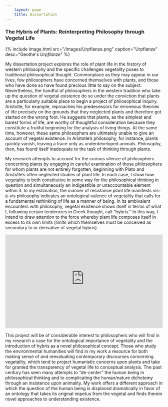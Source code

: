 ```yaml
---
    layout: page
    title: Dissertation
---
```




### The Hybris of Plants: Reinterpreting Philosophy through Vegetal Life

{% include image.html src="/images/Urpflanze.png"
                      caption="Urpflanze"
                      desc="Geothe's *Urpflanze*" %}

My dissertation project explores the role of plant life in the history of western philosophy and the specific challenges vegetality poses to traditional philosophical thought. Commonplace as they may appear in our lives, few philosophers have concerned themselves with plants, and those who have done so have found precious little to say on the subject. Nevertheless, the handful of philosophers in the western tradition who take up the question of vegetal existence do so under the conviction that plants are a particularly suitable place to begin a project of philosophical inquiry. Aristotle, for example, reproaches his predecessors for erroneous theories of life precisely on the grounds that they neglected plants and therefore got started on the wrong foot. He suggests that plants, as the simplest and barest forms of life, are worthy of thoughtful consideration because they constitute a fruitful beginning for the analysis of living things. At the same time, however, these same philosophers are ultimately unable to give an account of vegetal existence. In Aristotle’s philosophy, for instance, plants quickly vanish, leaving a trace only as underdeveloped animals. Philosophy, then, has found itself inadequate to the task of thinking through plants.

My research attempts to account for the curious silence of philosophers concerning plants by engaging in careful examination of those philosophers for whom plants are not entirely forgotten, beginning with Plato and Aristotle’s often neglected studies of plant life. In each case, I show how vegetality is both constitutive in some way for the philosophical thinking in question and simultaneously an indigestible or unaccountable element within it. In my estimation, the manner of resistance plant life manifests vis-à-vis philosophy indicates an ontological valence of vegetality that calls for a fundamental rethinking of life as a manner of being. In its ambivalent encounters with philosophy, vegetal existence shows itself in terms of what I, following certain tendencies in Greek thought, call “hybris.” In this way, I intend to draw attention to the force whereby plant life composes itself in excess to its own limits (limits which themselves must be conceived as secondary to or derivative of vegetal hybris).

<iframe width="100%" height="300" src="https://www.youtube-nocookie.com/embed/w77zPAtVTuI?controls=0&rel=0&color=white" frameborder="0" allow="encrypted-media; gyroscope; picture-in-picture" allowfullscreen></iframe>

This project will be of considerable interest to philosophers who will find in my research a case for the ontological importance of vegetality and the introduction of hybris as a novel philosophical concept. Those who study the environmental humanities will find in my work a resource for both making sense of and reevaluating contemporary discourses concerning vegetality, which tend to project humanistic concerns upon plants and take for granted the transparency of vegetal life to conceptual analysis. The past century has seen many attempts to “de-center” the human being in philosophical thinking and to complicating the human/nature dichotomy through an insistence upon animality. My work offers a different approach in which the question of the human being is displaced dramatically in favor of an ontology that takes its original impetus from the vegetal and finds therein novel approaches to understanding existence.
